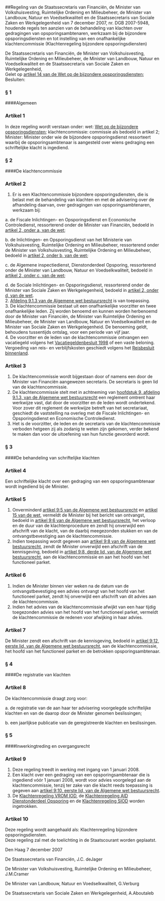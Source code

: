 <meta http-equiv='Content-Type' content='text/html; charset=utf-8' />

##Regeling van de Staatssecretaris van Financiën, de Minister van Volkshuisvesting, Ruimtelijke Ordening en Milieubeheer, de Minister van Landbouw, Natuur en Voedselkwaliteit en de Staatssecretaris van Sociale Zaken en Werkgelegenheid van 7 december 2007, nr. DGB 2007-5948, houdende regels ten aanzien van de behandeling van klachten over gedragingen van opsporingsambtenaren, werkzaam bij de bijzondere opsporingsdiensten en tot instelling van een onafhankelijke klachtencommissie (Klachtenregeling bijzondere opsporingsdiensten)

De Staatssecretaris van Financiën, de Minister van Volkshuisvesting, Ruimtelijke Ordening en Milieubeheer, de Minister van Landbouw, Natuur en Voedselkwaliteit en de Staatssecretaris van Sociale Zaken en Werkgelegenheid,  
Gelet op [artikel 14 van de Wet op de bijzondere opsporingsdiensten](../../../../../wet/wet/op/de/bijzondere/opsporingsdiensten/BWBR0019919/README.md);
Besluiten:     
### §  1  

####Algemeen

### Artikel  1  

In deze regeling wordt verstaan onder: wet: [Wet op de bijzondere opsporingsdiensten](../../../../../wet/wet/op/de/bijzondere/opsporingsdiensten/BWBR0019919/README.md); klachtencommissie: commissie als bedoeld in artikel 2; Minister: Minister onder wie de bijzondere opsporingsdienst ressorteert waarbij de opsporingsambtenaar is aangesteld over wiens gedraging een schriftelijke klacht is ingediend.  

### §  2  

####De klachtencommissie

### Artikel  2  

1.  Er is een Klachtencommissie bijzondere opsporingsdiensten, die is belast met de behandeling van klachten en met de advisering over de afhandeling daarvan, over gedragingen van opsporingsambtenaren, werkzaam bij: 

a. de Fiscale Inlichtingen- en Opsporingsdienst en Economische Controledienst, ressorterend onder de Minister van Financiën, bedoeld in [artikel 2, onder a, van de wet](../../../../../wet/wet/op/de/bijzondere/opsporingsdiensten/BWBR0019919/README.md);  

b. de Inlichtingen- en Opsporingsdienst van het Ministerie van Volkshuisvesting, Ruimtelijke Ordening en Milieubeheer, ressorterend onder de Minister van Volkshuisvesting, Ruimtelijke Ordening en Milieubeheer, bedoeld in [artikel 2, onder b, van de wet](../../../../../wet/wet/op/de/bijzondere/opsporingsdiensten/BWBR0019919/README.md);  

c. de Algemene inspectiedienst, Dienstonderdeel Opsporing, ressorterend onder de Minister van Landbouw, Natuur en Voedselkwaliteit, bedoeld in [artikel 2, onder c, van de wet](../../../../../wet/wet/op/de/bijzondere/opsporingsdiensten/BWBR0019919/README.md);  

d. de Sociale Inlichtingen- en Opsporingsdienst, ressorterend onder de Minister van Sociale Zaken en Werkgelegenheid, bedoeld in [artikel 2, onder d, van de wet](../../../../../wet/wet/op/de/bijzondere/opsporingsdiensten/BWBR0019919/README.md).     
2.  [Afdeling 9.1.3 van de Algemene wet bestuursrecht](../../../../../wet/algemene/wet/bestuursrecht/BWBR0005537/README.md) is van toepassing.   
3.  De klachtencommissie bestaat uit een onafhankelijke voorzitter en twee onafhankelijke leden. Zij worden benoemd en kunnen worden herbenoemd door de Minister van Financiën, de Minister van Ruimtelijke Ordening en Milieubeheer, de Minister van Landbouw, Natuur en Voedselkwaliteit en de Minister van Sociale Zaken en Werkgelegenheid. De benoeming geldt, behoudens tussentijds ontslag, voor een periode van vijf jaar.   
4.  De voorzitter en de leden van de klachtencommissie ontvangen een vacatiegeld volgens het [Vacatiegeldenbesluit 1998](../../../../../AMvB/vacatiegeldenbesluit/1988/BWBR0004317/README.md) of een vaste beloning. Vergoeding van reis- en verblijfskosten geschiedt volgens het [Reisbesluit binnenland](../../../../../AMvB/reisbesluit/binnenland/BWBR0005889/README.md).   

### Artikel  3  

1.  De klachtencommissie wordt bijgestaan door of namens een door de Minister van Financiën aangewezen secretaris. De secretaris is geen lid van de klachtencommissie.   
2.  De klachtencommissie stelt met in achtneming van [hoofdstuk 9, afdeling 9.1.3, van de Algemene wet bestuursrecht](../../../../../wet/algemene/wet/bestuursrecht/BWBR0005537/README.md) een reglement omtrent haar werkwijze vast, dat door de voorzitter en de leden wordt ondertekend. Voor zover dit reglement de werkwijze betreft van het secretariaat, geschiedt de vaststelling na overleg met de Fiscale Inlichtingen- en Opsporingsdienst en Economische Controledienst.   
3.  Het is de voorzitter, de leden en de secretaris van de klachtencommissie verboden hetgeen zij als zodanig te weten zijn gekomen, verder bekend te maken dan voor de uitoefening van hun functie gevorderd wordt.   

### §  3  

####De behandeling van schriftelijke klachten

### Artikel  4  

Een schriftelijke klacht over een gedraging van een opsporingsambtenaar wordt ingediend bij de Minister.  

### Artikel  5  

1.  Onverminderd [artikel 9:5 van de Algemene wet bestuursrecht](../../../../../wet/algemene/wet/bestuursrecht/BWBR0005537/README.md) en [artikel 15 van de wet](../../../../../wet/wet/op/de/bijzondere/opsporingsdiensten/BWBR0019919/README.md), vermeldt de Minister bij het bericht van ontvangst, bedoeld in [artikel 9:6 van de Algemene wet bestuursrecht](../../../../../wet/algemene/wet/bestuursrecht/BWBR0005537/README.md), het verloop en de duur van de klachtenprocedure en zendt hij onverwijld een afschrift van de klacht, van de daarbij meegezonden stukken en van de ontvangstbevestiging aan de klachtencommissie.   
2.  Indien toepassing wordt gegeven aan [artikel 9:8 van de Algemene wet bestuursrecht](../../../../../wet/algemene/wet/bestuursrecht/BWBR0005537/README.md), zendt de Minister onverwijld een afschrift van de kennisgeving, bedoeld in [artikel 9:8, derde lid, van de Algemene wet bestuursrecht](../../../../../wet/algemene/wet/bestuursrecht/BWBR0005537/README.md), aan de klachtencommissie en aan het hoofd van het functioneel parket.   

### Artikel  6  

1.  Indien de Minister binnen vier weken na de datum van de ontvangstbevestiging een advies ontvangt van het hoofd van het functioneel parket, zendt hij onverwijld een afschrift van dit advies aan de klachtencommissie.   
2.  Indien het advies van de klachtencommissie afwijkt van een haar tijdig toegezonden advies van het hoofd van het functioneel parket, vermeldt de klachtencommissie de redenen voor afwijking in haar advies.   

### Artikel  7  

De Minister zendt een afschrift van de kennisgeving, bedoeld in [artikel 9:12, eerste lid, van de Algemene wet bestuursrecht](../../../../../wet/algemene/wet/bestuursrecht/BWBR0005537/README.md), aan de klachtencommissie, het hoofd van het functioneel parket en de betrokken opsporingsambtenaar.  

### §  4  

####De registratie van klachten

### Artikel  8  

De klachtencommissie draagt zorg voor: 

a. de registratie van de aan haar ter advisering voorgelegde schriftelijke klachten en van de daarop door de Minister genomen beslissingen;  

b. een jaarlijkse publicatie van de geregistreerde klachten en beslissingen.    

### §  5  

####Inwerkingtreding en overgangsrecht

### Artikel  9  

1.  Deze regeling treedt in werking met ingang van 1 januari 2008.   
2.  Een klacht over een gedraging van een opsporingsambtenaar die is ingediend vóór 1 januari 2008, wordt voor advies voorgelegd aan de klachtencommissie, tenzij ter zake van die klacht reeds toepassing is gegeven aan [artikel 9:10, eerste lid, van de Algemene wet bestuursrecht](../../../../../wet/algemene/wet/bestuursrecht/BWBR0005537/README.md).   
3.  De [Klachtenregeling VROM IOD](../../../../../ministeriele-regeling/klachtenregeling/vrom/iod/BWBR0022421/README.md), de [Klachtenregeling AID Dienstonderdeel Opsporing](../../../../../ministeriele-regeling/klachtenregeling/aid/dienstonderdeel/opsporing/BWBR0021931/README.md) en de [Klachtenregeling SIOD](../../../../../ministeriele-regeling/klachtenregeling/siod/BWBR0022175/README.md) worden ingetrokken.   

### Artikel  10  

Deze regeling wordt aangehaald als: Klachtenregeling bijzondere opsporingsdiensten.  
Deze regeling zal met de toelichting in de Staatscourant worden geplaatst.   

Den Haag 
7 december 2007   

De 
Staatssecretaris van Financiën, 
J.C. deJager 

De 
Minister van Volkshuisvesting, Ruimtelijke Ordening en Milieubeheer, 
J.M.Cramer 

De 
Minister van Landbouw, Natuur en Voedselkwaliteit, 
G.Verburg 

De 
Staatssecretaris van Sociale Zaken en Werkgelegenheid, 
A.Aboutaleb   
